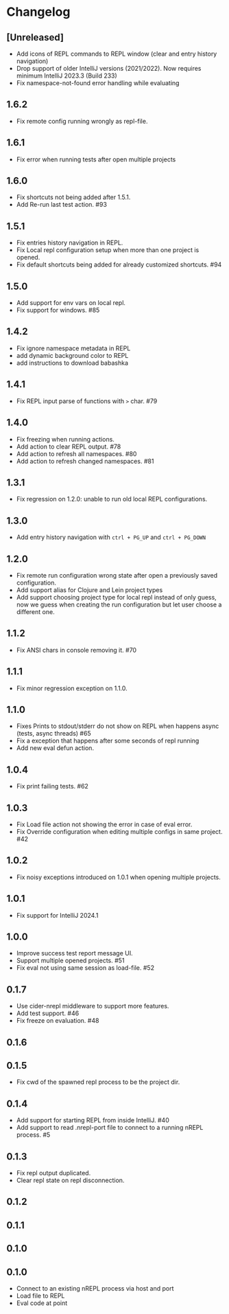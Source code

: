 # Changelog

## [Unreleased]

 - Add icons of REPL commands to REPL window (clear and entry history navigation)
 - Drop support of older IntelliJ versions (2021/2022). Now requires minimum IntelliJ 2023.3 (Build 233)
 - Fix namespace-not-found error handling while evaluating

## 1.6.2

- Fix remote config running wrongly as repl-file.

## 1.6.1

- Fix error when running tests after open multiple projects

## 1.6.0

- Fix shortcuts not being added after 1.5.1.
- Add Re-run last test action. #93

## 1.5.1

- Fix entries history navigation in REPL.
- Fix Local repl configuration setup when more than one project is opened.
- Fix default shortcuts being added for already customized shortcuts. #94

## 1.5.0

- Add support for env vars on local repl.
- Fix support for windows. #85

## 1.4.2

- Fix ignore namespace metadata in REPL 
- add dynamic background color to REPL
- add instructions to download babashka

## 1.4.1

- Fix REPL input parse of functions with `>` char. #79

## 1.4.0

- Fix freezing when running actions.
- Add action to clear REPL output. #78
- Add action to refresh all namespaces. #80
- Add action to refresh changed namespaces. #81

## 1.3.1

- Fix regression on 1.2.0: unable to run old local REPL configurations.

## 1.3.0

- Add entry history navigation with `ctrl + PG_UP` and `ctrl + PG_DOWN`

## 1.2.0

- Fix remote run configuration wrong state after open a previously saved configuration.
- Add support alias for Clojure and Lein project types
- Add support choosing project type for local repl instead of only guess, now we guess when creating the run configuration but let user choose a different one.

## 1.1.2

- Fix ANSI chars in console removing it. #70

## 1.1.1

- Fix minor regression exception on 1.1.0. 

## 1.1.0

- Fixes Prints to stdout/stderr do not show on REPL when happens async (tests, async threads) #65
- Fix a exception that happens after some seconds of repl running
- Add new eval defun action.

## 1.0.4

- Fix print failing tests. #62

## 1.0.3

- Fix Load file action not showing the error in case of eval error.
- Fix Override configuration when editing multiple configs in same project. #42

## 1.0.2

- Fix noisy exceptions introduced on 1.0.1 when opening multiple projects.

## 1.0.1
 
- Fix support for IntelliJ 2024.1

## 1.0.0

- Improve success test report message UI.
- Support multiple opened projects. #51
- Fix eval not using same session as load-file. #52

## 0.1.7

- Use cider-nrepl middleware to support more features.
- Add test support. #46
- Fix freeze on evaluation. #48

## 0.1.6

## 0.1.5

- Fix cwd of the spawned repl process to be the project dir.

## 0.1.4

- Add support for starting REPL from inside IntelliJ. #40
- Add support to read .nrepl-port file to connect to a running nREPL process. #5

## 0.1.3

- Fix repl output duplicated.
- Clear repl state on repl disconnection.

## 0.1.2

## 0.1.1

## 0.1.0

## 0.1.0

- Connect to an existing nREPL process via host and port
- Load file to REPL
- Eval code at point

